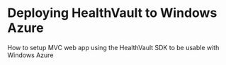 Deploying HealthVault to Windows Azure
======================================

How to setup MVC web app using the HealthVault SDK to be usable with Windows Azure